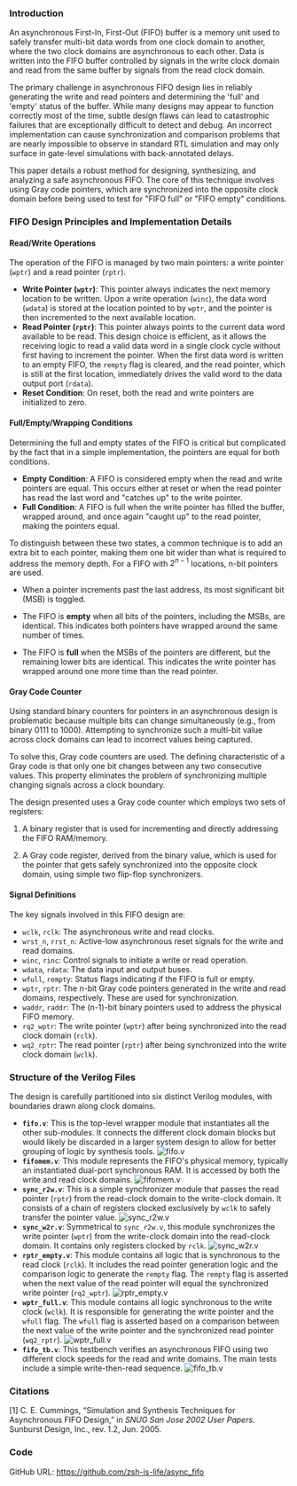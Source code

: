 ### **Introduction**



An asynchronous First-In, First-Out (FIFO) buffer is a memory unit used to safely transfer multi-bit data words from one clock domain to another, where the two clock domains are asynchronous to each other. Data is written into the FIFO buffer controlled by signals in the write clock domain and read from the same buffer by signals from the read clock domain.

The primary challenge in asynchronous FIFO design lies in reliably generating the write and read pointers and determining the 'full' and 'empty' status of the buffer. While many designs may appear to function correctly most of the time, subtle design flaws can lead to catastrophic failures that are exceptionally difficult to detect and debug. An incorrect implementation can cause synchronization and comparison problems that are nearly impossible to observe in standard RTL simulation and may only surface in gate-level simulations with back-annotated delays.

This paper details a robust method for designing, synthesizing, and analyzing a safe asynchronous FIFO. The core of this technique involves using Gray code pointers, which are synchronized into the opposite clock domain before being used to test for "FIFO full" or "FIFO empty" conditions.



### **FIFO Design Principles and Implementation Details**



#### **Read/Write Operations**

The operation of the FIFO is managed by two main pointers: a write pointer (`wptr`) and a read pointer (`rptr`).

- **Write Pointer (`wptr`)**: This pointer always indicates the next memory location to be written. Upon a write operation (`winc`), the data word (`wdata`) is stored at the location pointed to by `wptr`, and the pointer is then incremented to the next available location.
- **Read Pointer (`rptr`)**: This pointer always points to the current data word available to be read. This design choice is efficient, as it allows the receiving logic to read a valid data word in a single clock cycle without first having to increment the pointer. When the first data word is written to an empty FIFO, the `rempty` flag is cleared, and the read pointer, which is still at the first location, immediately drives the valid word to the data output port (`rdata`).
- **Reset Condition**: On reset, both the read and write pointers are initialized to zero.



#### **Full/Empty/Wrapping Conditions**

Determining the full and empty states of the FIFO is critical but complicated by the fact that in a simple implementation, the pointers are equal for both conditions.

- **Empty Condition**: A FIFO is considered empty when the read and write pointers are equal. This occurs either at reset or when the read pointer has read the last word and "catches up" to the write pointer.
- **Full Condition**: A FIFO is full when the write pointer has filled the buffer, wrapped around, and once again "caught up" to the read pointer, making the pointers equal.

To distinguish between these two states, a common technique is to add an extra bit to each pointer, making them one bit wider than what is required to address the memory depth. For a FIFO with $2^{n−1}$ locations, n-bit pointers are used.

- When a pointer increments past the last address, its most significant bit (MSB) is toggled.

- The FIFO is  **empty** when all bits of the pointers, including the MSBs, are identical. This indicates both pointers have wrapped around the same number of times.

- The FIFO is **full** when the MSBs of the pointers are different, but the remaining lower bits are identical. This indicates the write pointer has wrapped around one more time than the read pointer.

  

#### **Gray Code Counter**

Using standard binary counters for pointers in an asynchronous design is problematic because multiple bits can change simultaneously (e.g., from binary 0111 to 1000). Attempting to synchronize such a multi-bit value across clock domains can lead to incorrect values being captured.

To solve this, Gray code counters are used. The defining characteristic of a Gray code is that only one bit changes between any two consecutive values. This property eliminates the problem of synchronizing multiple changing signals across a clock boundary.

The design presented uses a Gray code counter which employs two sets of registers:

1. A binary register that is used for incrementing and directly addressing the FIFO RAM/memory.

2. A Gray code register, derived from the binary value, which is used for the pointer that gets safely synchronized into the opposite clock domain, using simple two flip-flop synchronizers.

   

#### **Signal Definition**s

The key signals involved in this FIFO design are:

- `wclk`, `rclk`: The asynchronous write and read clocks.
- `wrst_n`, `rrst_n`: Active-low asynchronous reset signals for the write and read domains.
- `winc`, `rinc`: Control signals to initiate a write or read operation.
- `wdata`, `rdata`: The data input and output buses.
- `wfull`, `rempty`: Status flags indicating if the FIFO is full or empty.
- `wptr`, `rptr`: The n-bit Gray code pointers generated in the write and read domains, respectively. These are used for synchronization.
- `waddr`, `raddr`: The (n-1)-bit binary pointers used to address the physical FIFO memory.
- `rq2_wptr`: The write pointer (`wptr`) after being synchronized into the read clock domain (`rclk`).
- `wq2_rptr`: The read pointer (`rptr`) after being synchronized into the write clock domain (`wclk`).



### **Structure of the Verilog Files**



The design is carefully partitioned into six distinct Verilog modules, with boundaries drawn along clock domains.

- **`fifo.v`**: This is the top-level wrapper module that instantiates all the other sub-modules. It connects the different clock domain blocks but would likely be discarded in a larger system design to allow for better grouping of logic by synthesis tools.
![fifo.v](images/fifo_v.png)
- **`fifomem.v`**: This module represents the FIFO's physical memory, typically an instantiated dual-port synchronous RAM. It is accessed by both the write and read clock domains.
![fifomem.v](images/fifomem_v.png)
- **`sync_r2w.v`**: This is a simple synchronizer module that passes the read pointer (`rptr`) from the read-clock domain to the write-clock domain. It consists of a chain of registers clocked exclusively by `wclk` to safely transfer the pointer value.
![sync_r2w.v](images/sync_r2w.png)
- **`sync_w2r.v`**: Symmetrical to `sync_r2w.v`, this module synchronizes the write pointer (`wptr`) from the write-clock domain into the read-clock domain. It contains only registers clocked by `rclk`.
![sync_w2r.v](images/sync_w2r.png)
- **`rptr_empty.v`**: This module contains all logic that is synchronous to the read clock (`rclk`). It includes the read pointer generation logic and the comparison logic to generate the `rempty` flag. The `rempty` flag is asserted when the next value of the read pointer will equal the synchronized write pointer (`rq2_wptr`).
![rptr_empty.v](images/rptr_empty.png)
- **`wptr_full.v`**: This module contains all logic synchronous to the write clock (`wclk`). It is responsible for generating the write pointer and the `wfull` flag. The `wfull` flag is asserted based on a comparison between the next value of the write pointer and the synchronized read pointer (`wq2_rptr`).
![wptr_full.v](images/wptr_full.png)
- **`fifo_tb.v`**: This testbench verifies an asynchronous FIFO using two different clock speeds for the read and write domains. The main tests include a simple write-then-read sequence.
![fifo_tb.v](images/waveform.png)



### Citations



[1] C. E. Cummings, “Simulation and Synthesis Techniques for Asynchronous FIFO Design,” in *SNUG San Jose 2002 User Papers*. Sunburst Design, Inc., rev. 1.2, Jun. 2005.



### Code


GitHub URL: https://github.com/zsh-is-life/async_fifo

